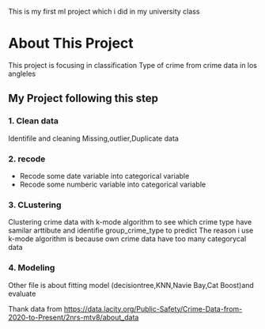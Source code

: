 This is my first ml project which i did in my university class

# About This Project
This project is focusing in classification Type of crime from crime data in los angleles

## My Project following this step
### 1. Clean data
Identifile and cleaning  Missing,outlier,Duplicate data
### 2. recode
- Recode some date variable into categorical variable
- Recode some numberic variable into categorical variable
### 3. CLustering
Clustering crime data with k-mode algorithm to see which crime type have samilar arttibute and identifie group_crime_type to predict
The reason i use k-mode algorithm is because own crime data have too many categorycal data
### 4. Modeling
Other file is about fitting model (decisiontree,KNN,Navie Bay,Cat Boost)and evaluate

Thank data from https://data.lacity.org/Public-Safety/Crime-Data-from-2020-to-Present/2nrs-mtv8/about_data
